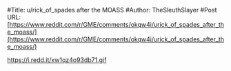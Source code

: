 #Title: u/rick_of_spades after the MOASS
#Author: TheSleuthSlayer
#Post URL: [https://www.reddit.com/r/GME/comments/okqw4i/urick_of_spades_after_the_moass/](https://www.reddit.com/r/GME/comments/okqw4i/urick_of_spades_after_the_moass/)


https://i.redd.it/xw1qz4o93db71.gif